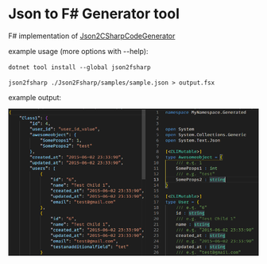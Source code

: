 # Json to F# Generator tool

F# implementation of [Json2CSharpCodeGenerator](https://github.com/Json2CSharp/Json2CSharpCodeGenerator)

example usage (more options with --help):

`dotnet tool install --global json2fsharp`

`json2fsharp ./Json2Fsharp/samples/sample.json > output.fsx`

example output:

![](_resources/02-17-25.png)
